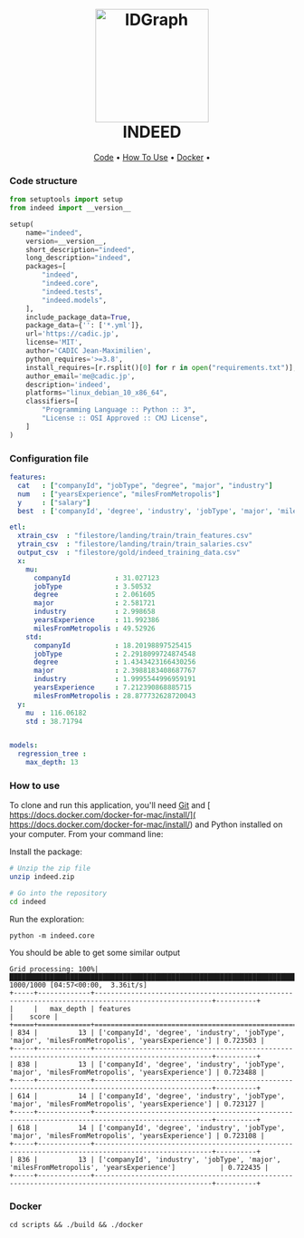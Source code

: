 
<h1 align="center">
  <br>
  <a href="https://drive.google.com/uc?id=1G7-wQtubqNCrpKrLkQrs4NSSxqmb13U2"><img src="https://drive.google.com/uc?id=1G7-wQtubqNCrpKrLkQrs4NSSxqmb13U2" alt="IDGraph" width="200"></a>
  <br>
  INDEED
  <br>
</h1>

<p align="center">
  <a href="#code-structure">Code</a> •
  <a href="#how-to-use">How To Use</a> •
  <a href="#docker">Docker</a> •

[comment]: <> (  <a href="#notebook">Notebook </a> •)
</p>


### Code structure
```python
from setuptools import setup
from indeed import __version__

setup(
    name="indeed",
    version=__version__,
    short_description="indeed",
    long_description="indeed",
    packages=[
        "indeed",
        "indeed.core",
        "indeed.tests",
        "indeed.models",
    ],
    include_package_data=True,
    package_data={'': ['*.yml']},
    url='https://cadic.jp',
    license='MIT',
    author='CADIC Jean-Maximilien',
    python_requires='>=3.8',
    install_requires=[r.rsplit()[0] for r in open("requirements.txt")],
    author_email='me@cadic.jp',
    description='indeed',
    platforms="linux_debian_10_x86_64",
    classifiers=[
        "Programming Language :: Python :: 3",
        "License :: OSI Approved :: CMJ License",
    ]
)

```
### Configuration file
```yaml
features:
  cat   : ["companyId", "jobType", "degree", "major", "industry"]
  num   : ["yearsExperience", "milesFromMetropolis"]
  y     : ["salary"]
  best  : ['companyId', 'degree', 'industry', 'jobType', 'major', 'milesFromMetropolis', 'yearsExperience']

etl:
  xtrain_csv  : "filestore/landing/train/train_features.csv"
  ytrain_csv  : "filestore/landing/train/train_salaries.csv"
  output_csv  : "filestore/gold/indeed_training_data.csv"
  x:
    mu:
      companyId           : 31.027123
      jobType             : 3.50532
      degree              : 2.061605
      major               : 2.581721
      industry            : 2.998658
      yearsExperience     : 11.992386
      milesFromMetropolis : 49.52926
    std:
      companyId           : 18.20198897525415
      jobType             : 2.2918099724874548
      degree              : 1.4343423166430256
      major               : 2.3988183408687767
      industry            : 1.9995544996959191
      yearsExperience     : 7.212390868885715
      milesFromMetropolis : 28.877732628720043
  y:
    mu  : 116.06182
    std : 38.71794


models:
  regression_tree :
    max_depth: 13

```

### How to use
To clone and run this application, you'll need [Git](https://git-scm.com) and [ https://docs.docker.com/docker-for-mac/install/]( https://docs.docker.com/docker-for-mac/install/) and Python installed on your computer. 
From your command line:

Install the package:
```bash
# Unzip the zip file
unzip indeed.zip

# Go into the repository
cd indeed
```

Run the exploration:
```shell
python -m indeed.core
```

You should be able to get some similar output
```shell
Grid processing: 100%|███████████████████████████████████████████████████████████████████████████████████████████████████████████████████| 1000/1000 [04:57<00:00,  3.36it/s]
+-----+-------------+---------------------------------------------------------------------------------------------------+----------+
|     |   max_depth | features                                                                                          |    score |
+=====+=============+===================================================================================================+==========+
| 834 |          13 | ['companyId', 'degree', 'industry', 'jobType', 'major', 'milesFromMetropolis', 'yearsExperience'] | 0.723503 |
+-----+-------------+---------------------------------------------------------------------------------------------------+----------+
| 838 |          13 | ['companyId', 'degree', 'industry', 'jobType', 'major', 'milesFromMetropolis', 'yearsExperience'] | 0.723488 |
+-----+-------------+---------------------------------------------------------------------------------------------------+----------+
| 614 |          14 | ['companyId', 'degree', 'industry', 'jobType', 'major', 'milesFromMetropolis', 'yearsExperience'] | 0.723127 |
+-----+-------------+---------------------------------------------------------------------------------------------------+----------+
| 618 |          14 | ['companyId', 'degree', 'industry', 'jobType', 'major', 'milesFromMetropolis', 'yearsExperience'] | 0.723108 |
+-----+-------------+---------------------------------------------------------------------------------------------------+----------+
| 836 |          13 | ['companyId', 'industry', 'jobType', 'major', 'milesFromMetropolis', 'yearsExperience']           | 0.722435 |
+-----+-------------+---------------------------------------------------------------------------------------------------+----------+

```


### Docker
```shell
cd scripts && ./build && ./docker
```
